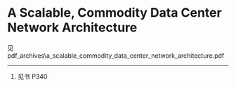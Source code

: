 # A Scalable, Commodity Data Center Network Architecture

见 pdf_archives\a_scalable_commodity_data_center_network_architecture.pdf

---
1. 见书 P340
